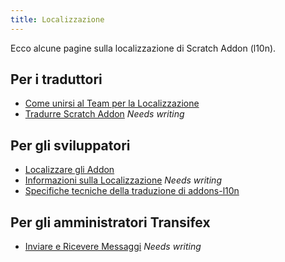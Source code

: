 ```yaml
---
title: Localizzazione
---
```


Ecco alcune pagine sulla localizzazione di Scratch Addon (l10n).

## Per i traduttori
- [Come unirsi al Team per la Localizzazione](joining-the-localization-team)
- [Tradurre Scratch Addon](translating-scratch-addons) _Needs writing_

## Per gli sviluppatori
- [Localizzare gli Addon](localizing-addons)
- [Informazioni sulla Localizzazione](localizing-background) _Needs writing_
- [Specifiche tecniche della traduzione di addons-l10n](https://github.com/ScratchAddons/ScratchAddons/blob/master/addons-l10n/README.md)

## Per gli amministratori Transifex
- [Inviare e Ricevere Messaggi](pushing-and-pulling-messages) _Needs writing_
